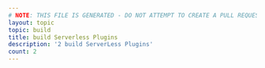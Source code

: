 ```yaml
---
# NOTE: THIS FILE IS GENERATED - DO NOT ATTEMPT TO CREATE A PULL REQUEST TO UPDATE THE DATA. 
layout: topic
topic: build
title: build Serverless Plugins
description: '2 build ServerLess Plugins'
count: 2
---
```

